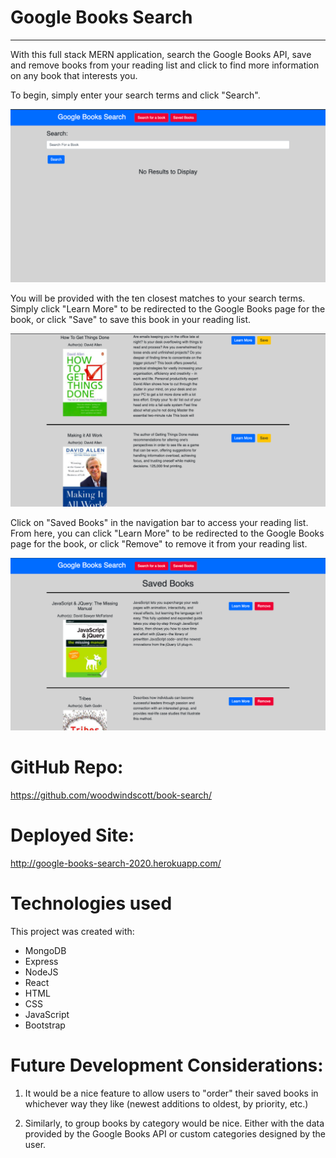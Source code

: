 # Google Books Search
<hr>

With this full stack MERN application, search the Google Books API, save and remove books from your reading list and click to find more information on any book that interests you.

To begin, simply enter your search terms and click "Search".

<img src="assets/google-books-1.png" alt="Google Books Search Home Page">

You will be provided with the ten closest matches to your search terms.  Simply click "Learn More" to be redirected to the Google Books page for the book, or click "Save" to save this book in your reading list.

<img src="assets/google-books-2.png" alt="Google Books Search Results">

Click on "Saved Books" in the navigation bar to access your reading list.  From here, you can click "Learn More" to be redirected to the Google Books page for the book, or click "Remove" to remove it from your reading list.

<img src="assets/google-books-3.png" alt="Google Books Search Saved Books">

# GitHub Repo:
https://github.com/woodwindscott/book-search/

# Deployed Site:
http://google-books-search-2020.herokuapp.com/

# Technologies used
This project was created with:
* MongoDB
* Express
* NodeJS
* React
* HTML
* CSS
* JavaScript
* Bootstrap

# Future Development Considerations:
1. It would be a nice feature to allow users to "order" their saved books in whichever way they like (newest additions to oldest, by priority, etc.)

2. Similarly, to group books by category would be nice.  Either with the data provided by the Google Books API or custom categories designed by the user.

